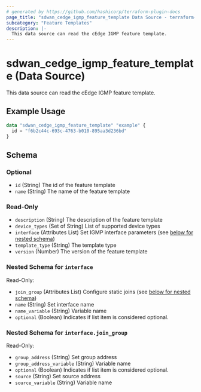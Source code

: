 ```yaml
---
# generated by https://github.com/hashicorp/terraform-plugin-docs
page_title: "sdwan_cedge_igmp_feature_template Data Source - terraform-provider-sdwan"
subcategory: "Feature Templates"
description: |-
  This data source can read the cEdge IGMP feature template.
---
```


# sdwan_cedge_igmp_feature_template (Data Source)

This data source can read the cEdge IGMP feature template.

## Example Usage

```terraform
data "sdwan_cedge_igmp_feature_template" "example" {
  id = "f6b2c44c-693c-4763-b010-895aa3d236bd"
}
```

<!-- schema generated by tfplugindocs -->
## Schema

### Optional

- `id` (String) The id of the feature template
- `name` (String) The name of the feature template

### Read-Only

- `description` (String) The description of the feature template
- `device_types` (Set of String) List of supported device types
- `interface` (Attributes List) Set IGMP interface parameters (see [below for nested schema](#nestedatt--interface))
- `template_type` (String) The template type
- `version` (Number) The version of the feature template

<a id="nestedatt--interface"></a>
### Nested Schema for `interface`

Read-Only:

- `join_group` (Attributes List) Configure static joins (see [below for nested schema](#nestedatt--interface--join_group))
- `name` (String) Set interface name
- `name_variable` (String) Variable name
- `optional` (Boolean) Indicates if list item is considered optional.

<a id="nestedatt--interface--join_group"></a>
### Nested Schema for `interface.join_group`

Read-Only:

- `group_address` (String) Set group address
- `group_address_variable` (String) Variable name
- `optional` (Boolean) Indicates if list item is considered optional.
- `source` (String) Set source address
- `source_variable` (String) Variable name
